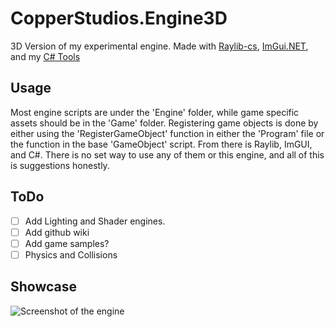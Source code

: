 # CopperStudios.Engine3D
3D Version of my experimental engine. Made with [Raylib-cs](https://github.com/ChrisDill/Raylib-cs), [ImGui.NET](https://github.com/mellinoe/ImGui.NET), and my [C# Tools](https://github.com/OlympianGames/CopperStudios.CsTools)

## Usage
Most engine scripts are under the 'Engine' folder, while game specific assets should be in the 'Game' folder. Registering game objects is done by either using the 'RegisterGameObject' function in either the 'Program' file or the function in the base 'GameObject' script. From there is Raylib, ImGUI, and C#. There is no set way to use any of them or this engine, and all of this is suggestions honestly.

## ToDo

 - [ ] Add Lighting and Shader engines.
 - [ ] Add github wiki
 - [ ] Add game samples?
 - [ ] Physics and Collisions

## Showcase
![Screenshot of the engine](https://raw.githubusercontent.com/OlympianGames/OlympianGames/main/assets/github/engine3d/5-5-2023_ReadMe_Showcase.png)
